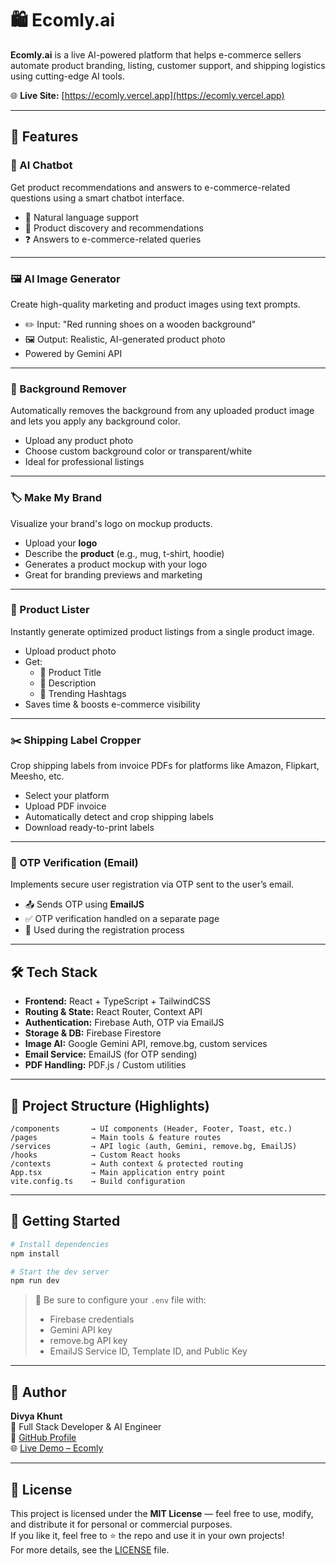 # 🛍️ Ecomly.ai

**Ecomly.ai** is a live AI-powered platform that helps e-commerce sellers automate product branding, listing, customer support, and shipping logistics using cutting-edge AI tools.

🌐 **Live Site:** [https://ecomly.vercel.app](https://ecomly.vercel.app)

---

## 🚀 Features

### 🧠 AI Chatbot
Get product recommendations and answers to e-commerce-related questions using a smart chatbot interface.

- 🤖 Natural language support  
- 🛒 Product discovery and recommendations  
- ❓ Answers to e-commerce-related queries  

---

### 🖼️ AI Image Generator
Create high-quality marketing and product images using text prompts.

- ✏️ Input: "Red running shoes on a wooden background"  
- 🖼️ Output: Realistic, AI-generated product photo  
- Powered by Gemini API

---

### 🧽 Background Remover
Automatically removes the background from any uploaded product image and lets you apply any background color.

- Upload any product photo  
- Choose custom background color or transparent/white  
- Ideal for professional listings  

---

### 🏷️ Make My Brand
Visualize your brand's logo on mockup products.

- Upload your **logo**  
- Describe the **product** (e.g., mug, t-shirt, hoodie)  
- Generates a product mockup with your logo  
- Great for branding previews and marketing

---

### 📃 Product Lister
Instantly generate optimized product listings from a single product image.

- Upload product photo  
- Get:
  - 📌 Product Title  
  - 📝 Description  
  - 🔖 Trending Hashtags  
- Saves time & boosts e-commerce visibility

---

### ✂️ Shipping Label Cropper
Crop shipping labels from invoice PDFs for platforms like Amazon, Flipkart, Meesho, etc.

- Select your platform  
- Upload PDF invoice  
- Automatically detect and crop shipping labels  
- Download ready-to-print labels

---

### 📧 OTP Verification (Email)
Implements secure user registration via OTP sent to the user’s email.

- 📤 Sends OTP using **EmailJS**  
- ✅ OTP verification handled on a separate page  
- 🔐 Used during the registration process  

---

## 🛠️ Tech Stack

- **Frontend:** React + TypeScript + TailwindCSS  
- **Routing & State:** React Router, Context API  
- **Authentication:** Firebase Auth, OTP via EmailJS  
- **Storage & DB:** Firebase Firestore  
- **Image AI:** Google Gemini API, remove.bg, custom services  
- **Email Service:** EmailJS (for OTP sending)  
- **PDF Handling:** PDF.js / Custom utilities

---

## 📂 Project Structure (Highlights)

```
/components       → UI components (Header, Footer, Toast, etc.)
/pages            → Main tools & feature routes
/services         → API logic (auth, Gemini, remove.bg, EmailJS)
/hooks            → Custom React hooks
/contexts         → Auth context & protected routing
App.tsx           → Main application entry point
vite.config.ts    → Build configuration
```

---

## 📌 Getting Started

```bash
# Install dependencies
npm install

# Start the dev server
npm run dev
```

> 🔑 Be sure to configure your `.env` file with:
> - Firebase credentials  
> - Gemini API key
> - remove.bg API key
> - EmailJS Service ID, Template ID, and Public Key

---

## 👤 Author

**Divya Khunt**  
🚀 Full Stack Developer & AI Engineer  
🔗 [GitHub Profile](https://github.com/divyakhunt)  
🌐 [Live Demo – Ecomly](https://ecomly.vercel.app)

---

## 📄 License

This project is licensed under the **MIT License** — feel free to use, modify, and distribute it for personal or commercial purposes.  
If you like it, feel free to ⭐️ the repo and use it in your own projects!  
For more details, see the [LICENSE](./LICENSE) file.
